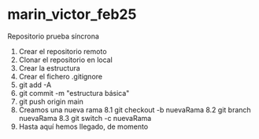 # marin_victor_feb25
Repositorio prueba síncrona

1. Crear el repositorio remoto 
2. Clonar el repositorio en local
3. Crear la estructura
4. Crear el fichero .gitignore
5. git add -A
6. git commit -m "estructura básica"
7. git push origin main
8. Creamos una nueva rama
    8.1 git checkout -b nuevaRama
    8.2 git branch nuevaRama
    8.3 git switch -c nuevaRama
9. Hasta aquí hemos llegado, de momento